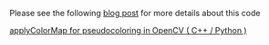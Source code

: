 Please see the following [blog post](https://www.learnopencv.com/applycolormap-for-pseudocoloring-in-opencv-c-python/) for more details about this code

[applyColorMap for pseudocoloring in OpenCV ( C++ / Python )](https://www.learnopencv.com/applycolormap-for-pseudocoloring-in-opencv-c-python/)
